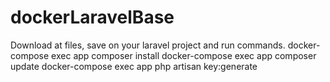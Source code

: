 # dockerLaravelBase
Download at files, save on your laravel project and run commands.
docker-compose exec app composer install
docker-compose exec app composer update
docker-compose exec app php artisan key:generate
